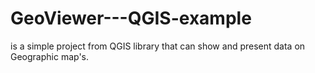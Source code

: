 # GeoViewer---QGIS-example
is a simple project from QGIS library that can show and present data on Geographic map's.
